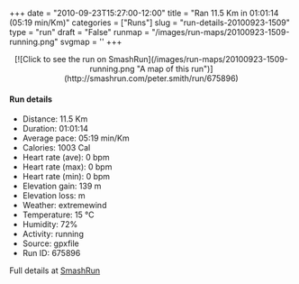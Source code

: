 +++
date = "2010-09-23T15:27:00-12:00"
title = "Ran 11.5 Km in 01:01:14 (05:19 min/Km)"
categories = ["Runs"]
slug = "run-details-20100923-1509"
type = "run"
draft = "False"
runmap = "/images/run-maps/20100923-1509-running.png"
svgmap = '<polyline points="100 44, 99 44, 91 51, 87 55, 75 54, 70 56, 61 61, 53 67, 48 69, 47 69, 43 70, 41 71, 38 71, 37 70, 37 66, 32 63, 32 63, 28 62, 22 65, 13 62, 12 60, 10 55, 0 47, 4 43, 11 42, 13 41, 23 38, 23 37, 30 31, 33 30, 43 30, 50 34, 59 36, 61 36, 63 35, 75 36, 80 35, 85 36, 86 37, 85 37, 87 37, 90 37, 91 38, 92 38, 93 40, 100 43, 100 44">'
+++



<!--more-->

<center>
[![Click to see the run on SmashRun](/images/run-maps/20100923-1509-running.png "A map of this run")](http://smashrun.com/peter.smith/run/675896)
</center>

#### Run details

* Distance: 11.5 Km
* Duration: 01:01:14
* Average pace: 05:19 min/Km
* Calories: 1003 Cal
* Heart rate (ave): 0 bpm
* Heart rate (max): 0 bpm
* Heart rate (min): 0 bpm
* Elevation gain: 139 m
* Elevation loss:  m
* Weather: extremewind
* Temperature: 15 &deg;C
* Humidity: 72%
* Activity: running
* Source: gpxfile
* Run ID: 675896

Full details at [SmashRun](http://smashrun.com/peter.smith/run/675896)